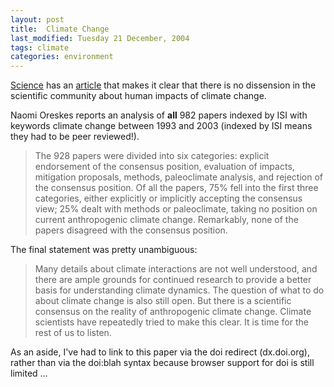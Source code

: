 ```yaml
---
layout: post
title:  Climate Change 
last_modified: Tuesday 21 December, 2004
tags: climate
categories: environment
---
```


[Science](http://www.sciencemag.org) has an [article](http://dx.doi.org/10.1126/science.1103618) that makes it clear that there is no dissension in the scientific community about human impacts of climate change. 

Naomi Oreskes reports an analysis of **all** 982 papers indexed by ISI with keywords climate change between 1993 and 2003 (indexed by ISI means they had to be peer reviewed!).
<blockquote>The 928 papers were divided into six categories: explicit endorsement of the consensus position, evaluation of impacts, mitigation proposals, methods, paleoclimate analysis, and rejection of the consensus position. Of all the papers, 75% fell into the first three categories, either explicitly or implicitly accepting the consensus view; 25% dealt with methods or paleoclimate, taking no position on current anthropogenic climate change. Remarkably, none of the papers disagreed with the consensus position.
</blockquote>

The final statement was pretty unambiguous:<blockquote>Many details about climate interactions are not well understood, and there are ample grounds for continued research to provide a better basis for understanding climate dynamics. The question of what to do about climate change is also still open. But there is a scientific consensus on the reality of anthropogenic climate change. Climate scientists have repeatedly tried to make this clear. It is time for the rest of us to listen.
</blockquote>

As an aside, I've had to link to this paper via the doi redirect (dx.doi.org), rather than via the doi:blah syntax because browser support for doi is still limited ...